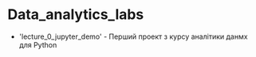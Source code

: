 # Data_analytics_labs
- 'lecture_0_jupyter_demo' - Перший проект з курсу аналітики данмх для Python
